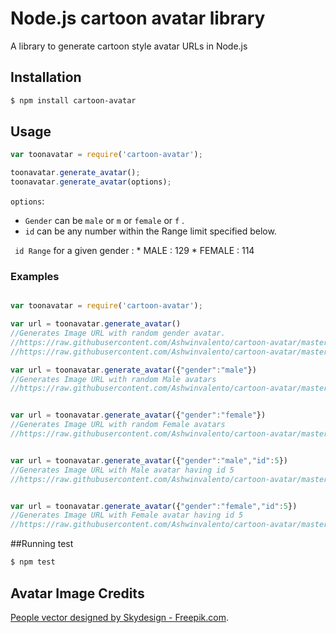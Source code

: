 
Node.js cartoon avatar library
========================
A library to generate cartoon style avatar URLs in Node.js


Installation
-----------
```sh
$ npm install cartoon-avatar
```

Usage
------

```javascript
var toonavatar = require('cartoon-avatar');

toonavatar.generate_avatar();
toonavatar.generate_avatar(options);

```

 `options`:
 * `Gender` can be `male` or `m` or `female` or `f` .
 * `id` can be any number within the Range limit specified below. 
 
  ` id Range` for a given gender :
	* MALE : 129
	* FEMALE : 114

### Examples

```javascript

var toonavatar = require('cartoon-avatar');

var url = toonavatar.generate_avatar()
//Generates Image URL with random gender avatar.
//https://raw.githubusercontent.com/Ashwinvalento/cartoon-avatar/master/lib/images/female/10.png
//https://raw.githubusercontent.com/Ashwinvalento/cartoon-avatar/master/lib/images/male/86.png

var url = toonavatar.generate_avatar({"gender":"male"})
//Generates Image URL with random Male avatars
//https://raw.githubusercontent.com/Ashwinvalento/cartoon-avatar/master/lib/images/male/45.png


var url = toonavatar.generate_avatar({"gender":"female"})
//Generates Image URL with random Female avatars
//https://raw.githubusercontent.com/Ashwinvalento/cartoon-avatar/master/lib/images/female/68.png


var url = toonavatar.generate_avatar({"gender":"male","id":5})
//Generates Image URL with Male avatar having id 5
//https://raw.githubusercontent.com/Ashwinvalento/cartoon-avatar/master/lib/images/male/5.png


var url = toonavatar.generate_avatar({"gender":"female","id":5})
//Generates Image URL with Female avatar having id 5
//https://raw.githubusercontent.com/Ashwinvalento/cartoon-avatar/master/lib/images/female/5.png


```

##Running test

```sh
$ npm test
```

## Avatar Image Credits
 [People vector designed by Skydesign - Freepik.com](http://www.freepik.com/free-photos-vectors/people).
 

